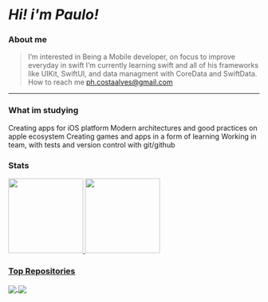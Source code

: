 # *Hi! i'm Paulo!*

### About me
> I’m interested in Being a Mobile developer, on focus to improve everyday in swift
> I’m currently learning swift and all of his frameworks like UIKit, SwiftUI, and data managment with CoreData and SwiftData.
> How to reach me ph.costaalves@gmail.com

--- 

### What im studying
Creating apps for iOS platform
Modern architectures and good practices on apple ecosystem
Creating games and apps in a form of learning
Working in team, with tests and version control with git/github

### Stats
<div>
  <a href="https://github.com/Ph-Alves">
  <img height="150em" src="https://github-readme-stats.vercel.app/api?username=Ph-Alves&theme=algolia&show_icons=true"/>
  <img height="150em" src="https://github-readme-stats.vercel.app/api/top-langs/?username=Ph-Alves&layout=compact&langs_count=8&theme=algolia"/>   
</div>

### Top Repositories
<a href="https://github.com/Ph-Alves/Exercicios_Java">
  <img align="center" src="https://github-readme-stats.vercel.app/api/pin/?username=Ph-Alves&repo=Exercicios_Java&theme=algolia" />
</a>

<a href="https://github.com/Ph-Alves/chess-system-java">
 <img align="center" src="https://github-readme-stats.vercel.app/api/pin/?username=Ph-Alves&repo=chess-system-java&theme=algolia" />
</a>

